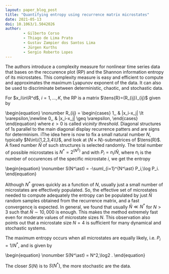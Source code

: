 ```yaml
---
layout: paper_blog_post
title: "Quantifying entropy using recurrence matrix microstates"
date: 2021-05-13
doi: 10.1063/1.5042026
author:
        - Gilberto Corso
        - Thiago de Lima Prato
        - Gustav Zampier dos Santos Lima
        - Jürgen Kurths
        - Sergio Roberto Lopes
---
```

The authors introduce a complexity measure for nonlinear time series data that bases on the reccurence plot (RP) and the Shannon information entropy of its microstates.
This complexity measure is easy and efficient to compute and approximates the maximum Lyapunov exponent of the data.
It can also be used to discriminate between deterministic, chaotic, and stochastic data.

For $x_i\in\R^d$, $i=1,\ldots,K$, the RP is a matrix $\tens{R}=(R_{ij})_{ij}$ given by

\begin{equation}
    \nonumber
    R_{ij} =
    \begin{cases} 
        1,\, & \|x_i-x_j\| \lt \varepsilon,\newline
        0,\, & \|x_i-x_j\| \geq \varepsilon,
    \end{cases}
\end{equation}
where $\varepsilon>0$ is called *vicinity threshold*.
Diagonal structures of $1$s parallel to the main diagonal display recurrence patters and are signs for determinism.
iThe idea here is now to fix a small natural number $N$, typically $N\in\\{1,2,3,4\\}$, and look at ($N\times N)$-submatrices of $\tens{R}$.
A fixed number $\bar{N}$ of such structures is selected randomly.
The total number of possible microstates is $N^\ast=2^{(N^2)}$ and with $P_i=n_i/\bar{N}$, where $n_i$ is the number of occurences of the specific microstate $i$, we get the entropy

\begin{equation}
    \nonumber
    S(N^\ast) = -\suml_{i=1}^{N^\ast} P_i\,\log P_i.
\end{equation}

Although $N^\ast$ grows quickly as a function of $N$, usually just a small number of microstates are effectively populated.
So, the effective set of microstates needed to compute adequately the entropy can be populated by just $\bar{N}$ random samples obtained from the recurrence matrix, and a fast convergence is expected.
In general, we found that usually $\bar{N} \ll  N^\ast$ for $N > 3$ such
that $\bar{N} \sim 10,000$ is enough.
This makes the method extremely fast even for moderate values of microstate sizes $N$.
This observation also points out that a microstate size $N = 4$ is sufficient for many dynamical and stochastic systems.

The maximum entropy occurs when all microstates are equally likely, i.e. $P_i=1/N^\ast$, and is given by

\begin{equation}
    \nonumber
    S(N^\ast) = N^2\,\log2 .
\end{equation}

The closer $S(N)$ is to $S(N^\ast)$, the more stochastic are the data.
